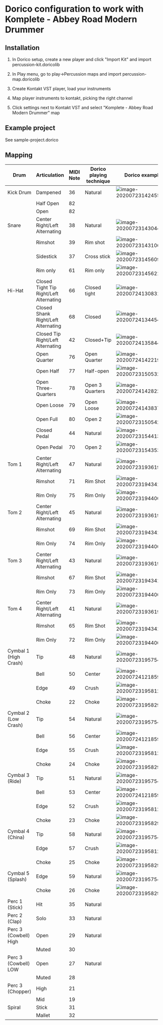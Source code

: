 # Dorico configuration to work with Komplete - Abbey Road Modern Drummer

## Installation

1. In Dorico setup, create a new player and click "Import Kit" and import percussion-kit.doricolib

2. In Play menu, go to play->Percussion maps and import percussion-map.doricolib

3. Create Kontakt VST player, load your instruments

4. Map player instruments to kontakt, picking the right channel

5. Click settings next to Kontakt VST and select "Komplete - Abbey Road Modern Drummer" map

## Example project

See sample-project.dorico

## Mapping


| Drum       | Articulation           | MIDI Note  | Dorico playing technique | Dorico example |
| ------------- |-------------| -----| ---- | --- |
| Kick Drum | Dampened | 36 | Natural | ![image-20200723142455451](README.assets/image-20200723142455451.png) |
|  | Half Open | 82|  | |
|  | Open | 82|  | |
| Snare | Center Right/Left Alternating | 38 | Natural| ![image-20200723143044372](README.assets/image-20200723143044372.png) |
|  | Rimshot | 39 | Rim shot | ![image-20200723143106420](README.assets/image-20200723143106420.png) |
| | Sidestick | 37 | Cross stick| ![image-20200723145609345](README.assets/image-20200723145609345.png) |
|  | Rim only | 61 | Rim only| ![image-20200723145621063](README.assets/image-20200723145621063.png) |
| Hi-Hat | Closed Tight Tip Right/Left Alternating | 66 | Closed tight | ![image-20200724130831101](README.assets/image-20200724130831101.png) |
| | Closed Shank Right/Left Alternating | 68 | Closed | ![image-20200724134454660](README.assets/image-20200724134454660.png) |
| | Closed Tip Right/Left Alternating | 42 | Closed+Tip | ![image-20200724135844471](README.assets/image-20200724135844471.png) |
| | Open Quarter | 76 | Open Quarter | ![image-20200724142219007](README.assets/image-20200724142219007.png) |
| | Open Half | 77 | Half-open | ![image-20200723150532143](README.assets/image-20200723150532143.png) |
| | Open Three-Quarters | 78 | Open 3 Quarters | ![image-20200724142822987](README.assets/image-20200724142822987.png) |
| | Open Loose | 79 | Open Loose | ![image-20200724143837784](README.assets/image-20200724143837784.png) |
| | Open Full | 80 | Open 2 | ![image-20200723150542069](README.assets/image-20200723150542069.png) |
| | Closed Pedal | 44 | Natural | ![image-20200723154413102](README.assets/image-20200723154413102.png) |
| | Open Pedal | 70 | Open 2 | ![image-20200723154353499](README.assets/image-20200723154353499.png) |
| Tom 1 | Center Right/Left Alternating | 47 | Natural | ![image-20200723193619650](README.assets/image-20200723193619650.png) |
|  | Rimshot | 71 | Rim Shot | ![image-20200723194341274](README.assets/image-20200723194341274.png) |
|  | Rim Only| 75 | Rim Only | ![image-20200723194400645](README.assets/image-20200723194400645.png) |
| Tom 2 | Center Right/Left Alternating | 45 | Natural | ![image-20200723193619650](README.assets/image-20200723193619650.png) |
|  | Rimshot | 69 | Rim Shot | ![image-20200723194341274](README.assets/image-20200723194341274.png) |
|  | Rim Only | 74 | Rim Only | ![image-20200723194400645](README.assets/image-20200723194400645.png) |
| Tom 3 | Center Right/Left Alternating | 43 | Natural | ![image-20200723193619650](README.assets/image-20200723193619650.png) |
|  | Rimshot | 67 | Rim Shot | ![image-20200723194341274](README.assets/image-20200723194341274.png) |
|  | Rim Only| 73 | Rim Only | ![image-20200723194400645](README.assets/image-20200723194400645.png) |
| Tom 4 | Center Right/Left Alternating | 41 | Natural | ![image-20200723193619650](README.assets/image-20200723193619650.png) |
|  | Rimshot | 65 | Rim Shot | ![image-20200723194341274](README.assets/image-20200723194341274.png) |
|  | Rim Only| 72 | Rim Only | ![image-20200723194400645](README.assets/image-20200723194400645.png) |
| Cymbal 1 (High Crash) | Tip | 48 | Natural | ![image-20200723195754390](README.assets/image-20200723195754390.png) |
|  | Bell | 50 | Center | ![image-20200724121859868](README.assets/image-20200724121859868.png) |
|  | Edge | 49 | Crush | ![image-20200723195812447](README.assets/image-20200723195812447.png) |
|  | Choke | 22 | Choke | ![image-20200723195829114](README.assets/image-20200723195829114.png) |
| Cymbal 2 (Low Crash) | Tip | 54 | Natural | ![image-20200723195754390](README.assets/image-20200723195754390.png) |
|  | Bell | 56 | Center | ![image-20200724121859868](README.assets/image-20200724121859868.png) |
|  | Edge | 55 | Crush | ![image-20200723195812447](README.assets/image-20200723195812447.png) |
|  | Choke | 24 | Choke | ![image-20200723195829114](README.assets/image-20200723195829114.png) |
| Cymbal 3 (Ride) | Tip | 51 | Natural | ![image-20200723195754390](README.assets/image-20200723195754390.png) |
|  | Bell | 53 | Center | ![image-20200724121859868](README.assets/image-20200724121859868.png) |
|  | Edge | 52 | Crush | ![image-20200723195812447](README.assets/image-20200723195812447.png) |
|  | Choke | 23 | Choke | ![image-20200723195829114](README.assets/image-20200723195829114.png) |
| Cymbal 4 (China) | Tip | 58 | Natural | ![image-20200723195754390](README.assets/image-20200723195754390.png) |
|  | Edge | 57 | Crush | ![image-20200723195812447](README.assets/image-20200723195812447.png) |
|  | Choke | 25 | Choke | ![image-20200723195829114](README.assets/image-20200723195829114.png) |
| Cymbal 5 (Splash) | Edge | 59 | Natural | ![image-20200723195754390](README.assets/image-20200723195754390.png) |
|  | Choke | 26 | Choke | ![image-20200723195829114](README.assets/image-20200723195829114.png) |
| Perc 1 (Stick) | Hit | 35 | Natural |  |
| Perc 2 (Clap) | Solo | 33 | Natural |  |
| Perc 3 (Cowbell) High | Open | 29 | Natural |  |
|  | Muted | 30 |  |  |
| Perc 3 (Cowbell) LOW | Open | 27 | Natural |  |
|  | Muted | 28 |  |  |
| Perc 3 (Chopper) | High | 21 |  |  |
|  | Mid | 19|  |  |
| Spiral | Stick | 31 |  |  |
| | Mallet | 32 |  |  |



